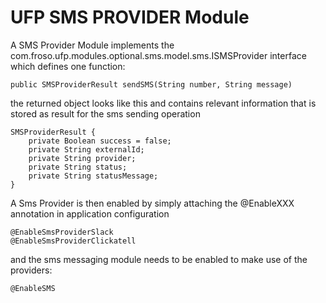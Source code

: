 # UFP SMS PROVIDER Module

A SMS Provider Module implements the com.froso.ufp.modules.optional.sms.model.sms.ISMSProvider interface 
which defines one function:

	
    public SMSProviderResult sendSMS(String number, String message)
    
the returned object looks like this and contains relevant information that is stored as result for the
sms sending operation

	SMSProviderResult {
		private Boolean success = false;
		private String externalId;
		private String provider;
		private String status;
		private String statusMessage;
	}
		

A Sms Provider is then enabled by simply attaching the @EnableXXX annotation in application configuration

	@EnableSmsProviderSlack
	@EnableSmsProviderClickatell


and the sms messaging module needs to be enabled to make use of the providers:

	@EnableSMS
